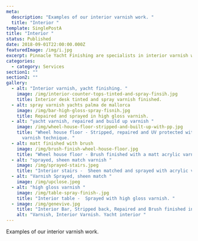 ```yaml
---
meta:
  description: "Examples of our interior varnish work. "
  title: "Interior "
template: SinglePostA
title: "Interior "
status: Published
date: 2018-09-01T22:00:00.000Z
featuredImage: /img/i.jpg
excerpt: Pinnacle Yacht Finishing are specialists in interior varnish work.
categories:
  - category: Services
section1: ""
section2: ""
gallery:
  - alt: "Interior varnish, yacht finishing. "
    image: /img/interior-counter-tops-tinted-and-spray-finsih.jpg
    title: Interior desk tinted and spray varnish finished.
  - alt: spray varnish yachts palma de mallorca
    image: /img/bar-high-gloss-spray-fisnih.jpg
    title: Repaired and sprayed in high gloss varnish.
  - alt: "yacht varnish, repaired and build up varnish "
    image: /img/wheel-house-floor-stripped-and-built-up-with-pp.jpg
    title: "Wheel house floor - Stripped, repaired and UV protected with a build up
      varnish technique. "
  - alt: matt finished with brush
    image: /img/brush-finish-wheel-house-floor.jpg
    title: "Wheel house floor - Brush finished with a matt acrylic varnish. "
  - alt: "sprayed, sheen match varnish "
    image: /img/sprayed-stairs.jpeg
    title: "Interior stairs -  Sheen matched and sprayed with acrylic varnish. "
  - alt: "Varnish Sprayed, sheen match "
    image: /img/upclose.jpeg
  - alt: "high gloss varnish "
    image: /img/table-spray-finish-.jpg
    title: "Interior table -  Sprayed with high gloss varnish. "
  - image: /img/genevive.jpg
    title: "Interior Bar, Stripped back, Repaired and Brush finished in Matt "
    alt: "Varnish, Interior Varnish. Yacht interior "
---
```

Examples of our interior varnish work.
